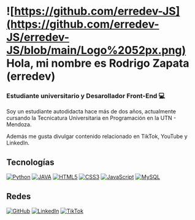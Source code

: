 # ![https://github.com/erredev-JS](https://github.com/erredev-JS/erredev-JS/blob/main/Logo%2052px.png) Hola, mi nombre es Rodrigo Zapata (erredev)
### Estudiante universitario y Desarollador Front-End 💻


Soy un estudiante autodidacta hace más de dos años, actualmente cursando la Tecnicatura Universitaria en Programación en la UTN - Mendoza.

Además me gusta  divulgar  contenido relacionado en TikTok, YouTube y LinkedIn.

##  Tecnologías

[![Python](https://img.shields.io/badge/Python-yellow?style=for-the-badge&logo=python&logoColor=white&color=8A2BE2&labelColor=101010)](https://www.python.org/)
[![JAVA](https://img.shields.io/badge/Java-ED8B00?style=for-the-badge&logo=openjdk&logoColor=white&color=8A2BE2&labelColor=101010)](https://www.java.com/)
[![HTML5](https://img.shields.io/badge/HTML5-E34F26?style=for-the-badge&logo=html5&logoColor=white&color=8A2BE2&labelColor=101010)](https://developer.mozilla.org/en-US/docs/Web/Guide/HTML/HTML5)
[![CSS3](https://img.shields.io/badge/CSS3-1572B6?style=for-the-badge&logo=css3&logoColor=white&color=8A2BE2&labelColor=101010)](https://developer.mozilla.org/en-US/docs/Web/CSS)
[![JavaScript](https://img.shields.io/badge/JavaScript-F7DF1E?style=for-the-badge&logo=javascript&logoColor=white&color=8A2BE2&labelColor=101010)](https://developer.mozilla.org/en-US/docs/Web/JavaScript)
[![MySQL](https://img.shields.io/badge/MySQL-4479A1?style=for-the-badge&logo=mysql&logoColor=white&color=8A2BE2&labelColor=101010)](https://www.mysql.com/)

## Redes

[![GitHub](https://img.shields.io/badge/Instagram-E4405F?style=for-the-badge&logo=instagram&logoColor=white)](https://github.com/erredev-JS)
[![LinkedIn](https://img.shields.io/badge/LinkedIn-0077B5?style=for-the-badge&logo=linkedin&logoColor=white)](https://www.linkedin.com/in/rodrigo-alejandro-zapata-nicito-280ab4214/)
[![TikTok](https://img.shields.io/badge/TikTok-000000?style=for-the-badge&logo=tiktok&logoColor=white)](https://www.tiktok.com/@erre_dev)
